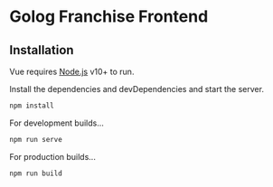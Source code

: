 # Golog Franchise Frontend

## Installation

Vue requires [Node.js](https://nodejs.org/) v10+ to run.

Install the dependencies and devDependencies and start the server.

```sh
npm install
```
For development builds...

```sh
npm run serve
```

For production builds...

```sh
npm run build
```